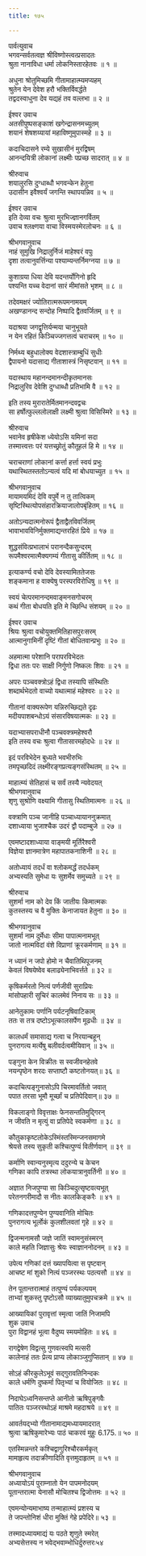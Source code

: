 ```yaml
---
title: १७५

---
```

पार्वत्युवाच  
भगवन्सर्वतत्वज्ञ श्रीविष्णोस्त्वत्प्रसादतः  
श्रुता नानाविधा धर्मा लोकनिस्तारहेतवः ॥ १ ॥


अधुना श्रोतुमिच्छमि गीतामाहात्म्यमप्यहम्  
श्रुतेन येन देवेश हरौ भक्तिर्विवर्द्धते  
तद्वदस्वाधुना देव यद्यहं तव वल्लभा ॥ २ ॥


ईश्वर उवाच  
अतसीपुष्पसङ्काशं खगेन्द्रासनमच्युतम्  
शयानं शेषशय्यायां महाविष्णुमुपास्महे ॥ ३ ॥


कदाचिदासने रम्ये सुखासीनं मुरद्विषम्  
आनन्दयित्री लोकानां लक्ष्मीः पप्रच्छ सादरात् ॥ ४ ॥


श्रीरुवाच  
शयालुरसि दुग्धाब्धौ भगवन्केन हेतुना  
उदासीन इवैश्वर्यं जगन्ति स्थापयन्निव ॥ ५ ॥


ईश्वर उवाच  
इति देव्या वचः श्रुत्वा मुरभिज्ज्ञानगर्वितम्  
उवाच श्लक्ष्णया वाचा विस्मयस्मेरलोचनः ॥ ६ ॥


श्रीभगवानुवाच  
नाहं सुमुखि निद्रालुर्निजं माहेश्वरं वपुः  
दृशा तत्वानुवर्त्तिन्या पश्याम्यन्तर्निमग्नया ॥ ७ ॥


कुशाग्रया धिया देवि यदन्तर्योगिनो हृदि  
पश्यन्ति यच्च वेदानां सारं मीमांसते भृशम् ॥ ८ ॥


तदेवमक्षरं ज्योतिरात्मरूपमनामयम्  
अखण्डानन्द सन्दोह निष्पादि द्वैतवर्जितम् ॥ ९ ॥


यदाश्रया जगद्वृत्तिर्यन्मया चानुभूयते  
न येन रहितं किञ्चिज्जगत्तत्वं चराचरम् ॥ १० ॥


निर्मथ्य बहुधालोक्य वेदशास्त्राम्बुधिं सुधीः  
द्वैपायनो यदासाद्य गीताशास्त्रं निसृष्टवान् ॥ ११ ॥


यदास्थाय महानन्दमानन्दीकृतमानसः  
निद्रालुरिव देवेशि दुग्धाब्धौ प्रतिभामि वै ॥ १२ ॥


इति तस्य मुरारातेर्मितमानन्दवद्वचः  
सा हर्षोत्फुल्ललोलाक्षी लक्ष्मी श्रुत्वा विसिस्मिरे ॥ १३ ॥


श्रीरुवाच  
भवानेव हृषीकेश ध्येयोऽसि यमिनां सदा  
तस्मात्त्वत्तः परं यत्तच्छ्रोतुं कौतूहलं हि मे ॥ १४ ॥


चराचराणां लोकानां कर्त्ता हर्त्ता स्वयं प्रभुः  
यथास्थितस्ततोऽन्यत्वं यदि मां बोधयाच्युत ॥ १५ ॥


श्रीभगवानुवाच  
मायामयमिदं देवि वपुर्मे न तु तात्विकम्  
सृष्टिस्थित्योपसंहारक्रियाजालोपबृंहितम् ॥ १६ ॥


अतोऽन्यदात्मनोरूपं द्वैताद्वैतविवर्जितम्  
भावाभावविनिर्मुक्तमाद्यन्तरहितं प्रिये ॥ १७ ॥


शुद्धसंवित्प्रभालाभं परानन्दैकसुन्दरम्  
रूपमैश्वरमात्मैक्यगम्यं गीतासु कीर्तितम् ॥ १८ ॥


इत्याकर्ण्य वचो देवि देवस्यामिततेजसः  
शङ्कमाना ह वाक्येषु परस्परविरोधिषु ॥ १९ ॥


स्वयं चेत्परमानन्दमवाङ्मनसगोचरम्  
कथं गीता बोधयति इति मे च्छिन्धि संशयम् ॥ २० ॥


ईश्वर उवाच  
श्रियः श्रुत्वा वचोयुक्तमितिहासपुरःसरम्  
आत्मानुगामिनीं दृष्टिं गीतां बोधितवान्प्रभुः ॥ २० ॥


अहमात्मा परेशानि परापरविभेदतः  
द्विधा ततः परः साक्षी निर्गुणो निष्कलः शिवः ॥ २१ ॥


अपरः पञ्चवक्त्रोऽहं द्विधा तस्यापि संस्थितिः  
शब्दार्थभेदतो वाच्यो यथात्माहं महेश्वरः ॥ २२ ॥


गीतानां वाक्यरूपेण यन्निरुच्छिद्यते दृढः  
मदीयपाशबन्धोऽयं संसारविषयात्मकः ॥ २३ ॥


यदाभ्यासपराधीनौ पञ्चवक्त्रमहेश्वरौ  
इति तस्य वचः श्रुत्वा गीतासारमहोदधेः ॥ २४ ॥


इदं परविभेदेन बुध्यते भवभीरुभिः  
तमपृच्छदिदं लक्ष्मीरङ्गप्रत्यङ्गसंस्थितम् ॥ २५ ॥


माहात्म्यं सेतिहासं च सर्वं तस्यै न्यवेदयत्  
श्रीभगवानुवाच  
शृणु सुश्रोणि वक्ष्यामि गीतासु स्थितिमात्मनः ॥ २६ ॥


वक्त्राणि पञ्च जानीहि पञ्चाध्यायाननुक्रमात्  
दशाध्याया भुजाश्चैक उदरं द्वौ पदाम्बुजे ॥ २७ ॥


एवमष्टादशाध्याया वाङ्मयी मूर्तिरैश्वरी  
विज्ञेया ज्ञानमात्रेण महापातकनाशिनी ॥ २८ ॥


अतोध्यायं तदर्धं वा श्लोकमर्द्धं तदर्धकम्  
अभ्यस्यति सुमेधा यः सुशर्मेव समुच्यते ॥ २९ ॥


श्रीरुवाच  
सुशर्मा नाम को देव किं जातीयः किमात्मकः  
कुतस्तस्य च वै मुक्तिः केनाजायत हेतुना ॥ ३० ॥


श्रीभगवानुवाच  
सुशर्मा नाम दुर्मेधाः सीमा पापात्मनामभूत्  
जातो नात्मविदां वंशे विप्राणां क्रूरकर्मणाम् ॥ ३१ ॥


न ध्यानं न जपो होमो न चैवातिथिपूजनम्  
केवलं विषयेष्वेव बलाढ्येनाभिवर्त्तते ॥ ३२ ॥


कृषिकर्मरतो नित्यं पर्णजीवी सुराप्रियः  
मांसोपहारी सुचिरं कालमेवं निनाय सः ॥ ३३ ॥


आनेतुकामः पर्णानि पर्यटनृषिवाटिकाम्  
ततः स तत्र दष्टोऽभूत्कालसर्पेण मूढधीः ॥ ३४ ॥


कालधर्मं समासाद्य गत्वा च निरयान्बहून्  
पुनरागत्य मर्त्येषु बलीवर्दत्वमीयिवान् ॥ ३५ ॥


पङ्गुना केन विक्रीतः स स्वजीवनहेतवे  
नयन्पृष्ठेन शरदः सप्ताष्टौ कष्टतोनयत्॥ ३६ ॥


कदाचित्पङ्गुनासोऽपि चिरमावर्तितो जवात्  
पपात तरसा भूमौ मूर्च्छां च प्रतिपेदिवान्॥ ३७ ॥


विकलाङ्गो विवृत्ताक्षः फेनसन्ततिमुद्गिरन्  
न जीवति न मृत्युं वा प्रतिपेदे स्वकर्मणा ॥ ३८ ॥


कौतुकाकृष्टलोकेऽस्मिंस्तस्मिन्जनसमागमे  
श्रेयसे तस्य सुकृती कश्चित्पुण्यं वितीर्णवान् ॥ ३९ ॥


कर्माणि स्वान्यनुस्मृत्य ददुरन्ये च केचन  
गणिका कापि तत्रस्था लोकयात्रानुवर्तिनी ॥ ४० ॥


अज्ञात निजपुण्या सा किञ्चिदुत्सृष्टवत्यभूत्  
परेतनगरीमादौ स नीतः कालकिङ्करैः ॥ ४१ ॥


गणिकादत्तपुण्येन पुण्यवानिति मोचितः  
पुनरागत्य भूर्लोकं कुलशीलवतां गृहे ॥ ४२ ॥


द्विजन्मनामसौ जज्ञे जातिं स्वामनुसंस्मरन्  
काले महति जिज्ञासुः श्रेयः स्वाज्ञाननोदनम् ॥ ४३ ॥


उपेत्य गणिकां दत्तं ख्यापयित्वा स पृष्टवान्  
आचष्ट मां शुको नित्यं पञ्जरस्थः पठत्यसौ ॥ ४४ ॥


तेन पूतान्तरात्माहं तत्पुण्यं पर्यकल्पयम्  
ताभ्यां शुकस्तु पृष्टोऽसौ व्याख्यातुमुपचक्रमे ॥ ४५ ॥


आख्यायिकां पुरावृत्तां स्मृत्वा जातिं निजामपि  
शुक उवाच  
पुरा विद्वानहं भूत्वा वैदुष्य स्मयमोहितः ॥ ४६ ॥


रागद्वेषेण विद्वत्सु गुणवत्स्वपि मत्सरी  
कालेनाहं ततः प्रेत्य प्राप्य लोकाञ्जुगुप्सितान् ॥ ४७ ॥


सोऽहं कीरकुलेऽभूवं सद्गुरावतिनिन्दकः  
काले धर्मणि दुष्कर्मा पितृभ्यां च वियोजितः ॥ ४८ ॥


निदाघेऽध्वनिसन्तप्ते आनीतो ऋषिपुङ्गवैः  
पातितः पञ्जरस्थोऽहं माश्रमे महदाश्रये ॥ ४९ ॥


आवर्तयद्भ्यो गीतानामाद्यमध्यायमादरात्  
श्रुत्वा ऋषिकुमारेभ्यः पाठं चाकरवं मुहुः 6.175.॥ ५० ॥


एतस्मिन्नन्तरे कश्चिद्वागुरिश्चौरकर्मकृत्  
मामाहृत्य तदाक्रीणादिति वृत्तमुदाहृतम् ॥ ५१ ॥


श्रीभगवानुवाच  
अध्यायोऽयं पुराम्नातो येन पापमनोदयम्  
पूतान्तरात्मा येनासौ मोचितश्च द्विजोत्तमः ॥ ५२ ॥


एवमन्योन्यमाभाष्य तन्माहात्म्यं प्रशस्य च  
ते जपन्तोनिशं धीरा मुक्तिं गेहे प्रपेदिरे॥ ५३ ॥


तस्मादध्यायमाद्यं यः पठते शृणुते स्मरेत्  
अभ्यसेत्तस्य न भवेद्भवाम्भोधिर्दुरुत्तरः५४